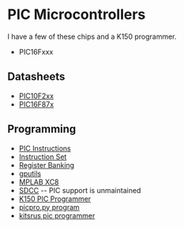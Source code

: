 # PIC Microcontrollers

I have a few of these chips and a K150 programmer.

* PIC16Fxxx

## Datasheets

* [PIC10F2xx](https://ww1.microchip.com/downloads/en/DeviceDoc/40001239F.pdf)
* [PIC16F87x](https://ww1.microchip.com/downloads/aemDocuments/documents/MCU08/ProductDocuments/DataSheets/30292D.pdf)

## Programming

* [PIC Instructions](https://en.wikipedia.org/wiki/PIC_instruction_listings)
* [Instruction Set](https://technology.niagaracollege.ca/staff/mboldin/18F_Instruction_Set)
* [Register Banking](https://www.microcontrollertips.com/pic-16f-and-register-banking-explained)
* [gputils](https://gputils.sourceforge.io)
* [MPLAB XC8](https://ww1.microchip.com/downloads/en/DeviceDoc/MPLAB%20XC8%20PIC%20Assembler%20User%27s%20Guide%2050002974A.pdf)
* [SDCC](https://sdcc.sourceforge.net) -- PIC support is unmaintained
* [K150 PIC Programmer](https://www.sigmaelectronica.net/manuals/K150.pdf)
* [picpro.py program](https://pypi.org/project/picpro)
* [kitsrus pic programmer](http://www.kitsrus.com/pic.html)
